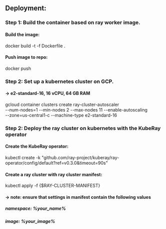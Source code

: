 
## Deployment: 

### Step 1: Build the container based on ray worker image.
#### Build the image:

docker build -t <path-to-your-image> -f Dockerfile .

#### Push image to repo: 

docker push <path-to-your-image>

### Step 2: Set up a kubernetes cluster on GCP. 
#### -> e2-standard-16, 16 vCPU, 64 GB RAM

gcloud container clusters create ray-cluster-autoscaler \
    --num-nodes=1 --min-nodes 2 --max-nodes 11 --enable-autoscaling \
    --zone=us-central1-c --machine-type e2-standard-16

### Step 2:  Deploy the ray cluster on kubernetes with the KubeRay operator
#### Create the KubeRay operator:

kubectl create -k "github.com/ray-project/kuberay/ray-operator/config/default?ref=v0.3.0&timeout=90s"

#### Create a ray cluster with ray cluster manifest:

kubectl apply -f {$RAY-CLUSTER-MANIFEST}

#### -> note: ensure that settings in manifest contain the following values
##### namespace: %your_name%
##### image:  %your_image%


